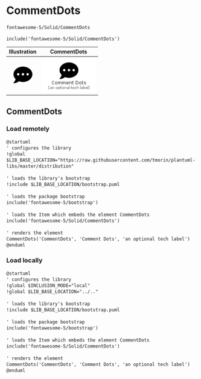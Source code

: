 # CommentDots


```text
fontawesome-5/Solid/CommentDots
```

```text
include('fontawesome-5/Solid/CommentDots')
```



| Illustration | CommentDots |
| :---: | :---: |
| ![illustration for Illustration](../../fontawesome-5/Solid/CommentDots.png) | ![illustration for CommentDots](../../fontawesome-5/Solid/CommentDots.Local.png) |




## CommentDots

### Load remotely
```plantuml
@startuml
' configures the library
!global $LIB_BASE_LOCATION="https://raw.githubusercontent.com/tmorin/plantuml-libs/master/distribution"

' loads the library's bootstrap
!include $LIB_BASE_LOCATION/bootstrap.puml

' loads the package bootstrap
include('fontawesome-5/bootstrap')

' loads the Item which embeds the element CommentDots
include('fontawesome-5/Solid/CommentDots')

' renders the element
CommentDots('CommentDots', 'Comment Dots', 'an optional tech label')
@enduml
```

### Load locally
```plantuml
@startuml
' configures the library
!global $INCLUSION_MODE="local"
!global $LIB_BASE_LOCATION="../.."

' loads the library's bootstrap
!include $LIB_BASE_LOCATION/bootstrap.puml

' loads the package bootstrap
include('fontawesome-5/bootstrap')

' loads the Item which embeds the element CommentDots
include('fontawesome-5/Solid/CommentDots')

' renders the element
CommentDots('CommentDots', 'Comment Dots', 'an optional tech label')
@enduml
```

